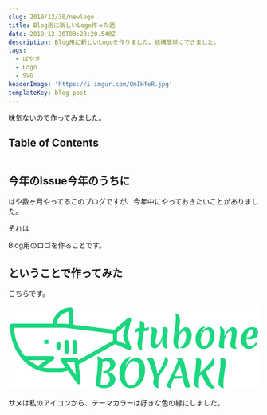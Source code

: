 ```yaml
---
slug: 2019/12/30/newlogo
title: Blog用に新しいLogo作った話
date: 2019-12-30T03:28:20.540Z
description: Blog用に新しいLogoを作りました。結構簡単にできました。
tags:
  - ぼやき
  - Logo
  - SVG
headerImage: 'https://i.imgur.com/QmIHfeR.jpg'
templateKey: blog-post
---
```

味気ないので作ってみました。


## Table of Contents

```toc

```

## 今年のIssue今年のうちに

はや数ヶ月やってるこのブログですが、今年中にやっておきたいことがありました。

それは

Blog用のロゴを作ることです。

## ということで作ってみた

こちらです。

![logo](/assets/logo3.svg)

サメは私のアイコンから、テーマカラーは好きな色の緑にしました。


